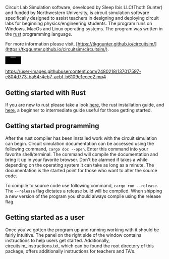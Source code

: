 Circuit Lab Simulation software, developed by Sleep Ibis LLC(Thoth Gunter) and funded by Northwestern University,
is circuit simulation software specifically designed to assist teachers in designing and
deploying circuit labs for beginning physics/engineering  students.
The program runs on Windows, MacOs and Linux operating systems.
The program was written in the [rust](https://www.rust-lang.org/) programming language.

For more information please visit, [https://tkggunter.github.io/circuitsim/](https://tkggunter.github.io/circuitsim/circuitsim/).



<video src="https://user-images.githubusercontent.com/2480218/137017547-a7dcb2ef-8e06-4d27-8d60-6117492061b1.mp4" width="10%"></video>




https://user-images.githubusercontent.com/2480218/137017597-e804d773-ba54-4eb7-acbf-b6109e1ecee2.mp4






## Getting started with Rust

If you are new to rust please take a look 
[here](https://www.rust-lang.org/learn/get-started), the rust installation guide, and
[here](https://doc.rust-lang.org/book/), a beginner to intermediate guide useful for those getting
started.



## Getting started programming

After the rust compiler has been installed work with the circuit simulation can begin. 
Circuit simulation documentation can be accessed using the following command, `cargo doc --open`. Enter this command into your favorite shell/terminal. 
The command will compile the documentation and bring it up in your favorite browser. Don't be alarmed if takes a while
depending on the operating system it can take as long as a minute. 
The documentation is the started point for those who want to alter the source code.


To compile to source code use following command,
`cargo run --release`.
The `--release` flag dictates a release build will be compiled. When shipping a new version of the program you should always compile using the release flag.


## Getting started as a user
Once you've gotten the program up and running working with it should be fairly intuitive. The panel on the right side of the window contains instructions to help users get started.
Additionally, circuitsim_instructions.txt, which can be found the root directory of this package, offers additionally instructions for teachers and TA's.




